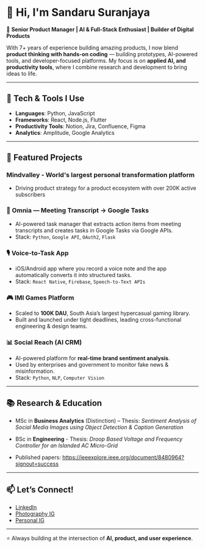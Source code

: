 # 👋 Hi, I'm Sandaru Suranjaya  

🚀 **Senior Product Manager | AI & Full-Stack Enthusiast | Builder of Digital Products**  

With 7+ years of experience building amazing products, I now blend **product thinking with hands-on coding** — building prototypes, AI-powered tools, and developer-focused platforms. My focus is on **applied AI, and productivity tools**, where I combine research and development to bring ideas to life.  

--- 

## 🔧 Tech & Tools I Use
- **Languages**: Python, JavaScript  
- **Frameworks**: React, Node.js, Flutter
- **Productivity Tools**: Notion, Jira, Confluence, Figma  
- **Analytics**: Amplitude, Google Analytics  

---

## 📌 Featured Projects

### Mindvalley - World's largest personal transformation platform
- Driving product strategy for a product ecosystem with over 200K active subscribers

### 📝 Omnia — Meeting Transcript → Google Tasks
- AI-powered task manager that extracts action items from meeting transcripts and creates tasks in Google Tasks via Google APIs.  
- Stack: `Python`, `Google API`, `OAuth2`, `Flask`  

### 🎙️ Voice-to-Task App
- iOS/Android app where you record a voice note and the app automatically converts it into structured tasks.  
- Stack: `React Native`, `Firebase`, `Speech-to-Text APIs`

### 🎮 IMI Games Platform
- Scaled to **100K DAU**, South Asia’s largest hypercasual gaming library.  
- Built and launched under tight deadlines, leading cross-functional engineering & design teams.

### 📊 Social Reach (AI CRM)
- AI-powered platform for **real-time brand sentiment analysis**.  
- Used by enterprises and government to monitor fake news & misinformation.  
- Stack: `Python`, `NLP`, `Computer Vision`

---

## 📚 Research & Education
- MSc in **Business Analytics** (Distinction) – Thesis: *Sentiment Analysis of Social Media Images using Object Detection & Caption Generation*  
- BSc in **Engineering** -  Thesis: *Droop Based Voltage and Frequency Controller for an Islanded AC Micro-Grid*

- Published papers: https://ieeexplore.ieee.org/document/8480964?signout=success
---

## 📫 Let’s Connect!
- [LinkedIn](https://www.linkedin.com/in/sandaru-suranjaya)  
- [Photography IG](https://instagram.com/sandaru.graphy)  
- [Personal IG](https://instagram.com/sandaru.space)  

---

⭐️ Always building at the intersection of **AI, product, and user experience**.  
